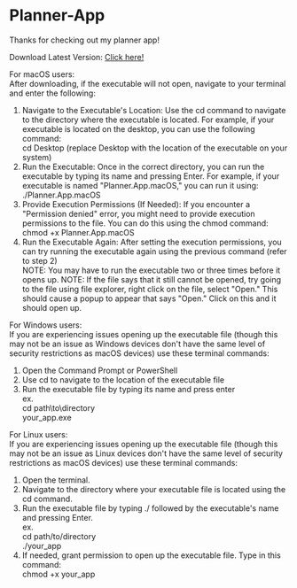 # Planner-App

Thanks for checking out my planner app!

Download Latest Version: [Click here!](https://github.com/tans88/Planner-App/releases)

For macOS users:                                                                                                                                                                           
After downloading, if the executable will not open, navigate to your terminal and enter the following: 
1. Navigate to the Executable's Location: Use the cd command to navigate to the directory where the executable is located. For example, if your executable is located on the desktop, you can use the following command:                                                                                                                                                         
  cd Desktop (replace Desktop with the location of the executable on your system)
2. Run the Executable: Once in the correct directory, you can run the executable by typing its name and pressing Enter. For example, if your executable is named "Planner.App.macOS," you can run it using:                                                                                                                                                                      
./Planner.App.macOS
3. Provide Execution Permissions (If Needed): If you encounter a "Permission denied" error, you might need to provide execution permissions to the file. You can do this using the chmod command:                                                                                                                                                                                  
chmod +x Planner.App.macOS
4. Run the Executable Again: After setting the execution permissions, you can try running the executable again using the previous command (refer to step 2)                                
NOTE: You may have to run the executable two or three times before it opens up.
NOTE: If the file says that it still cannot be opened, try going to the file using file explorer, right click on the file, select "Open." This should cause a popup to appear that says "Open." Click on this and it should open up. 

For Windows users:                                                                                                                                                                         
If you are experiencing issues opening up the executable file (though this may not be an issue as Windows devices don't have the same level of security restrictions as macOS devices) use these terminal commands:                                                                                             
1. Open the Command Prompt or PowerShell
2. Use cd to navigate to the location of the executable file
3. Run the executable file by typing its name and press enter                                                                                                                              
ex.                                                                                                                                                                                        
cd path\to\directory                                                                                                                                                                      
your_app.exe                                                                                                                                                                              

For Linux users:                                                                                                                                                                           
If you are experiencing issues opening up the executable file (though this may not be an issue as Linux devices don't have the same level of security restrictions as macOS devices) use these terminal commands: 
1. Open the terminal.
2. Navigate to the directory where your executable file is located using the cd command.
3. Run the executable file by typing ./ followed by the executable's name and pressing Enter.                                                                                              
ex.                                                                                                                                                                                        
cd path/to/directory                                                                                                                                                                      
./your_app                                                                                                                                                                                 
4. If needed, grant permission to open up the executable file. Type in this command:                                                                                                      
chmod +x your_app
